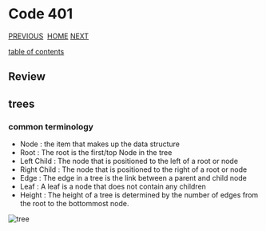 # Code 401

[PREVIOUS](https://dinaalsaid.github.io/code401reading/class-14) &nbsp;[HOME](https://dinaalsaid.github.io/reading-notes/)&nbsp;[NEXT](https://dinaalsaid.github.io/code401reading/class-16)

[table of contents](https://dinaalsaid.github.io/code401reading/)

## Review

## trees

### common terminology

* Node : the item that makes up the data structure
* Root : The root is the first/top Node in the tree
* Left Child : The node that is positioned to the left of a root or node
* Right Child : The node that is positioned to the right of a root or node
* Edge : The edge in a tree is the link between a parent and child node
* Leaf : A leaf is a node that does not contain any children
* Height : The height of a tree is determined by the number of edges from the root to the bottommost node.

![tree](https://codefellows.github.io/common_curriculum/data_structures_and_algorithms/Code_401/class-15/resources/images/BinaryTree1.PNG)

